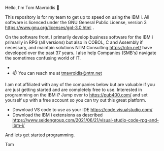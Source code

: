 Hello, I'm Tom Mavroidis 👋 

This repository is for my team to get up to speed on using the IBM i.
All software is licenced under the GNU General Public License, version 3  https://www.gnu.org/licenses/gpl-3.0.html .

On the software front, I primarily develop business software for the IBM i primarily in RPG (all versions) but also in COBOL, C and Assembly if necessary, and maintain solutions NTM Consulting https://ntm.net/ have developed over the past 37 years. I also help Companies (SMB's) navigate the sometimes confusing world of IT.  

- 
- 📫 You can reach me at tmavroidis@ntm.net

I am not affiliated with any of the companies below but are valuable if you are just getting started and are completely free to use.
Interested in programming on the IBM i?  Jump over to https://pub400.com/ and set yourself up with a free account so you can try out this great platform.
- Download VS code to use as your IDE https://code.visualstudio.com/ 
- Download the IBM i extensions as described https://www.seidengroup.com/2021/06/21/visual-studio-code-rpg-and-ibm-i/ 

And lets get started programming.

Tom



<!---
tmavroidis/tmavroidis is a ✨ special ✨ repository because its `README.md` (this file) appears on your GitHub profile.
You can click the Preview link to take a look at your changes.
--->
